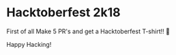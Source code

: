 # Hacktoberfest 2k18 

First of all
Make 5 PR's and get a Hacktoberfest T-shirt!! :see_no_evil:

Happy Hacking!
